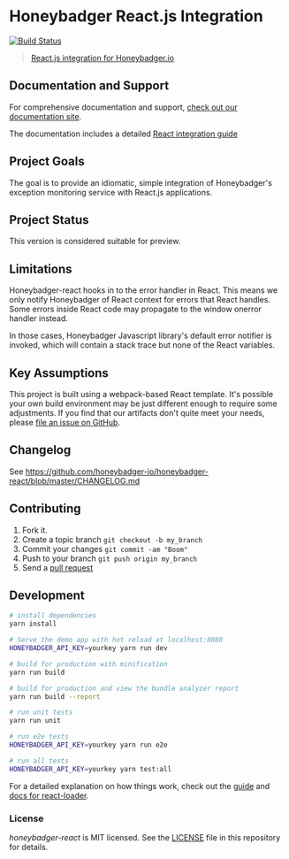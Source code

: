 # Honeybadger React.js Integration
[![Build Status](https://travis-ci.org/honeybadger-io/honeybadger-react.svg?branch=master)](https://travis-ci.org/honeybadger-io/honeybadger-react)

> [React.js integration for Honeybadger.io](https://www.honeybadger.io/for/javascript/?utm_source=github&utm_medium=readme&utm_campaign=react&utm_content=React.js+integration+for+Honeybadger.io)

## Documentation and Support

For comprehensive documentation and support, [check out our documentation site](https://docs.honeybadger.io/lib/javascript/index.html).

The documentation includes a detailed [React integration guide](https://docs.honeybadger.io/lib/javascript/integration/react.html)

## Project Goals

The goal is to provide an idiomatic, simple integration of Honeybadger's
exception monitoring service with React.js applications.

## Project Status

This version is considered suitable for preview.

## Limitations

Honeybadger-react hooks in to the error handler in React. This means we only
notify Honeybadger of React context for errors that React handles. Some
errors inside React code may propagate to the window onerror handler
instead.

In those cases, Honeybadger Javascript library's default error notifier
is invoked, which will contain a stack trace but none of the React
variables.

## Key Assumptions

This project is built using a webpack-based React template. It's possible
your own build environment may be just different enough to require some
adjustments. If you find that our artifacts don't quite meet your needs,
please [file an issue on GitHub](https://github.com/honeybadger-io/honeybadger-react/issues).

## Changelog

See https://github.com/honeybadger-io/honeybadger-react/blob/master/CHANGELOG.md

## Contributing

1. Fork it.
2. Create a topic branch `git checkout -b my_branch`
3. Commit your changes `git commit -am "Boom"`
3. Push to your branch `git push origin my_branch`
4. Send a [pull request](https://github.com/honeybadger-io/honeybadger-react/pulls)

## Development

``` bash
# install dependencies
yarn install

# Serve the demo app with hot reload at localhost:8080
HONEYBADGER_API_KEY=yourkey yarn run dev

# build for production with minification
yarn run build

# build for production and view the bundle analyzer report
yarn run build --report

# run unit tests
yarn run unit

# run e2e tests
HONEYBADGER_API_KEY=yourkey yarn run e2e

# run all tests
HONEYBADGER_API_KEY=yourkey yarn test:all
```

For a detailed explanation on how things work, check out the [guide](http://reactjs-templates.github.io/webpack/) and [docs for react-loader](http://reactjs.github.io/react-loader).

### License

*honeybadger-react* is MIT licensed. See the [LICENSE](https://raw.github.com/honeybadger-io/honeybadger-react/master/LICENSE) file in this repository for details.
